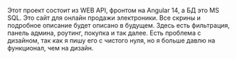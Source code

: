 Этот проект состоит из WEB API, фронтом на Angular 14, а БД это MS SQL. Это сайт для онлайн продажи электроники.
Все скрины и подробное описание будет описано в будущем. Здесь есть фильтрация, панель админа, роутинг, покупка и так далее.
Есть проблема с дизайном, так как я пишу его с чистого нуля, но я больше давлю на функционал, чем на дизайн.
